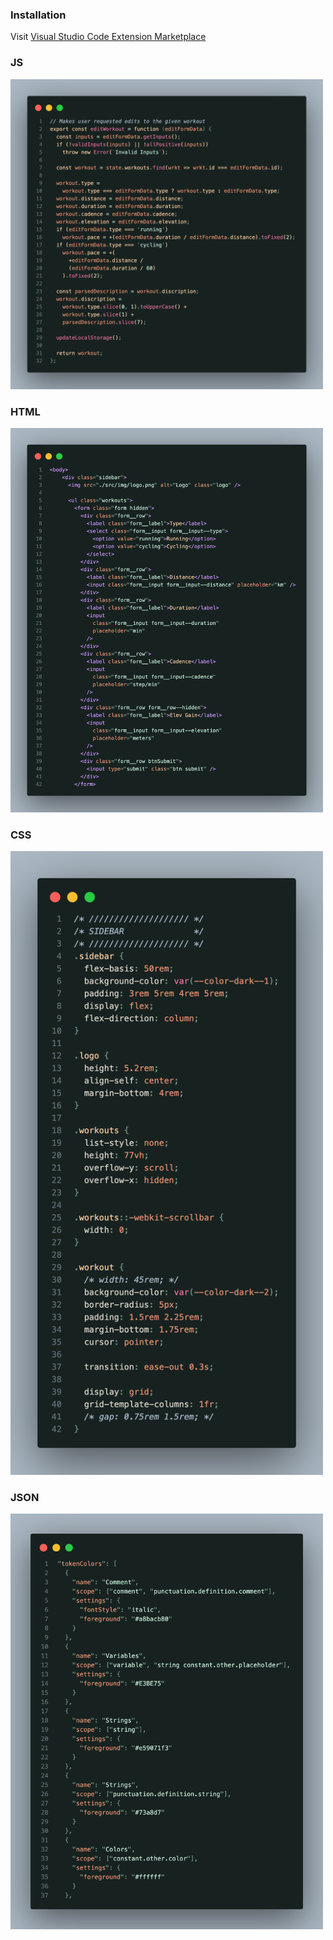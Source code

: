 ### Installation

Visit [Visual Studio Code Extension Marketplace](https://marketplace.visualstudio.com/items?itemName=ChrisMartinezDev.emerald-forest&ssr=false#overview)

### JS

<img alt="JS Source Code" src="./src/photos/js.png" width="500px" height="auto">

### HTML

<img alt="HTML Source Code" src="./src/photos/html.png" width="500px" height="auto">

### CSS

<img alt="CSS Source Code" src="./src/photos/css.png" width="500px" height="auto">

### JSON

<img alt="JSON Source Code" src="./src/photos/json.png" width="500px" height="auto">
